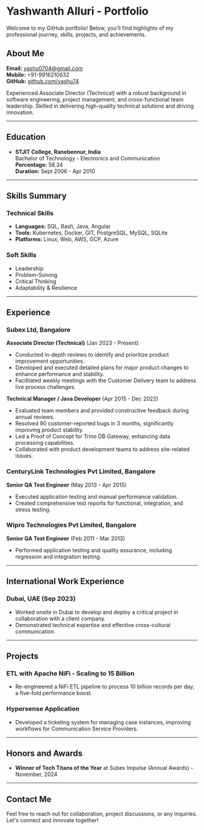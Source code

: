# Yashwanth Alluri - Portfolio

Welcome to my GitHub portfolio! Below, you'll find highlights of my professional journey, skills, projects, and achievements.

## About Me

**Email:** [yashu0704@gmail.com](mailto:yashu0704@gmail.com)  
**Mobile:** +91-9916210632  
**GitHub:** [github.com/yashu74](https://github.com/yashu74)

Experienced Associate Director (Technical) with a robust background in software engineering, project management, and cross-functional team leadership. Skilled in delivering high-quality technical solutions and driving innovation.

---

## Education

- **STJIT College, Ranebennur, India**  
  Bachelor of Technology - Electronics and Communication  
  **Percentage:** 58.34  
  **Duration:** Sept 2006 - Apr 2010

---

## Skills Summary

### Technical Skills
- **Languages:** SQL, Bash, Java, Angular
- **Tools:** Kubernetes, Docker, GIT, PostgreSQL, MySQL, SQLite
- **Platforms:** Linux, Web, AWS, GCP, Azure

### Soft Skills
- Leadership
- Problem-Solving
- Critical Thinking
- Adaptability & Resilience

---

## Experience

### Subex Ltd, Bangalore
**Associate Director (Technical)** (Jan 2023 - Present)  
- Conducted in-depth reviews to identify and prioritize product improvement opportunities.
- Developed and executed detailed plans for major product changes to enhance performance and stability.
- Facilitated weekly meetings with the Customer Delivery team to address live process challenges.

**Technical Manager / Java Developer** (Apr 2015 - Dec 2022)  
- Evaluated team members and provided constructive feedback during annual reviews.
- Resolved 90 customer-reported bugs in 3 months, significantly improving product stability.
- Led a Proof of Concept for Trino DB Gateway, enhancing data processing capabilities.
- Collaborated with product development teams to address site-related issues.

### CenturyLink Technologies Pvt Limited, Bangalore
**Senior QA Test Engineer** (May 2013 - Apr 2015)  
- Executed application testing and manual performance validation.
- Created comprehensive test reports for functional, integration, and stress testing.

### Wipro Technologies Pvt Limited, Bangalore
**Senior QA Test Engineer** (Feb 2011 - Mar 2013)  
- Performed application testing and quality assurance, including regression and integration testing.

---

## International Work Experience

### Dubai, UAE (Sep 2023)
- Worked onsite in Dubai to develop and deploy a critical project in collaboration with a client company.
- Demonstrated technical expertise and effective cross-cultural communication.

---

## Projects

### ETL with Apache NiFi - Scaling to 15 Billion
- Re-engineered a NiFi ETL pipeline to process 10 billion records per day, a five-fold performance boost.

### Hypersense Application
- Developed a ticketing system for managing case instances, improving workflows for Communication Service Providers.

---

## Honors and Awards

- **Winner of Tech Titans of the Year** at Subex Impulse (Annual Awards) - November, 2024

---

## Contact Me

Feel free to reach out for collaboration, project discussions, or any inquiries. Let's connect and innovate together!
